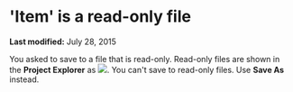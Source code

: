 
# 'Item' is a read-only file

 **Last modified:** July 28, 2015

You asked to save to a file that is read-only. Read-only files are shown in the  **Project Explorer** as
![](../images/avhlp038_ZA01201576.gif). You can't save to read-only files. Use  **Save As** instead.
